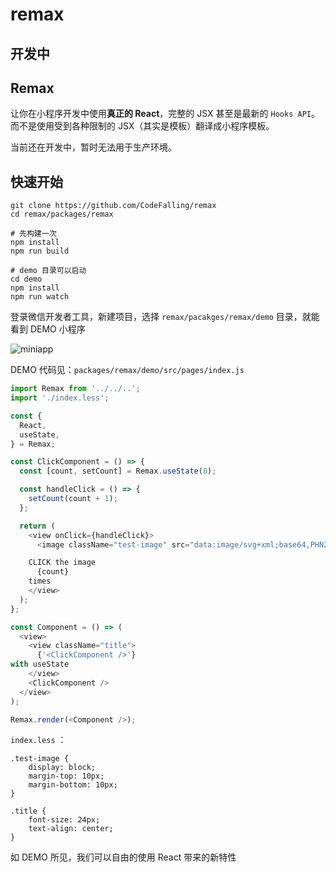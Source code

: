# remax

## 开发中

## Remax

让你在小程序开发中使用**真正的 React**，完整的 JSX 甚至是最新的 `Hooks API`。而不是使用受到各种限制的 JSX（其实是模板）翻译成小程序模板。

当前还在开发中，暂时无法用于生产环境。

## 快速开始

```shell
git clone https://github.com/CodeFalling/remax
cd remax/packages/remax

# 先构建一次
npm install
npm run build

# demo 目录可以启动
cd demo
npm install
npm run watch
```

登录微信开发者工具，新建项目，选择 `remax/pacakges/remax/demo` 目录，就能看到 DEMO 小程序

![miniapp](https://user-images.githubusercontent.com/5436704/50804644-ed758680-1329-11e9-90e6-6871f5f1540e.gif)


DEMO 代码见：`packages/remax/demo/src/pages/index.js` 

```js
import Remax from '../../..';
import './index.less';

const {
  React,
  useState,
} = Remax;

const ClickComponent = () => {
  const [count, setCount] = Remax.useState(0);

  const handleClick = () => {
    setCount(count + 1);
  };

  return (
    <view onClick={handleClick}>
      <image className="test-image" src="data:image/svg+xml;base64,PHN2ZyB4bWxucz0iaHR0cDovL3d3dy53My5vcmcvMjAwMC9zdmciIHZpZXdCb3g9Ii0xMS41IC0xMC4yMzE3NCAyMyAyMC40NjM0OCI+CiAgPHRpdGxlPlJlYWN0IExvZ288L3RpdGxlPgogIDxjaXJjbGUgY3g9IjAiIGN5PSIwIiByPSIyLjA1IiBmaWxsPSIjNjFkYWZiIi8+CiAgPGcgc3Ryb2tlPSIjNjFkYWZiIiBzdHJva2Utd2lkdGg9IjEiIGZpbGw9Im5vbmUiPgogICAgPGVsbGlwc2Ugcng9IjExIiByeT0iNC4yIi8+CiAgICA8ZWxsaXBzZSByeD0iMTEiIHJ5PSI0LjIiIHRyYW5zZm9ybT0icm90YXRlKDYwKSIvPgogICAgPGVsbGlwc2Ugcng9IjExIiByeT0iNC4yIiB0cmFuc2Zvcm09InJvdGF0ZSgxMjApIi8+CiAgPC9nPgo8L3N2Zz4K" />

    CLICK the image
      {count}
    times
    </view>
  );
};

const Component = () => (
  <view>
    <view className="title">
      {'<ClickComponent />'}
with useState
    </view>
    <ClickComponent />
  </view>
);

Remax.render(<Component />);
```

`index.less` ：

```less
.test-image {
    display: block;
    margin-top: 10px;
    margin-bottom: 10px;
}

.title {
    font-size: 24px;
    text-align: center;
}
```


如 DEMO 所见，我们可以自由的使用 React 带来的新特性